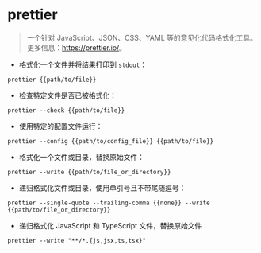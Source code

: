 # prettier

> 一个针对 JavaScript、JSON、CSS、YAML 等的意见化代码格式化工具。
> 更多信息：<https://prettier.io/>。

- 格式化一个文件并将结果打印到 `stdout`：

`prettier {{path/to/file}}`

- 检查特定文件是否已被格式化：

`prettier --check {{path/to/file}}`

- 使用特定的配置文件运行：

`prettier --config {{path/to/config_file}} {{path/to/file}}`

- 格式化一个文件或目录，替换原始文件：

`prettier --write {{path/to/file_or_directory}}`

- 递归格式化文件或目录，使用单引号且不带尾随逗号：

`prettier --single-quote --trailing-comma {{none}} --write {{path/to/file_or_directory}}`

- 递归格式化 JavaScript 和 TypeScript 文件，替换原始文件：

`prettier --write "**/*.{js,jsx,ts,tsx}"`